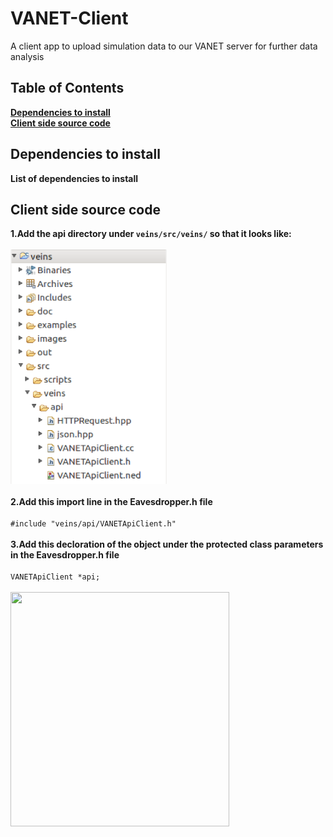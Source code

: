 # VANET-Client
A client app to upload simulation data to our VANET server for further data analysis
## Table of Contents
**[Dependencies to install](#Dependencies-to-install)** <br>
**[Client side source code](#Client-side-source-code)** <br>

## Dependencies to install
**List of dependencies to install**

## Client side source code
**1.Add the api directory under ```veins/src/veins/``` so that it looks like:** <br/><br/>
<img src="./images/apiDirectoryTree.png" width=250 height=375/> <br/><br/>
**2.Add this import line in the Eavesdropper.h file** <br/><br/>
``` #include "veins/api/VANETApiClient.h" ``` <br/><br/>
**3.Add this decloration of the object under the protected class parameters in the Eavesdropper.h file** <br/><br/>
``` VANETApiClient *api; ``` <br/><br/>
<img src="./images/eavesdropperhSourceCode.png" width=350 height=375/> <br/><br/>
